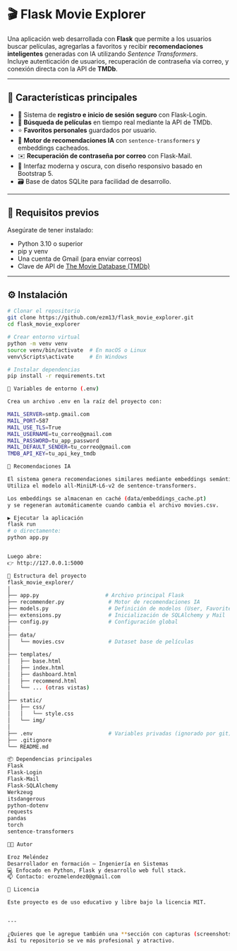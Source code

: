 # 🎬 Flask Movie Explorer

Una aplicación web desarrollada con **Flask** que permite a los usuarios buscar películas, agregarlas a favoritos y recibir **recomendaciones inteligentes** generadas con IA utilizando *Sentence Transformers*.  
Incluye autenticación de usuarios, recuperación de contraseña vía correo, y conexión directa con la API de **TMDb**.

---

## 🚀 Características principales

- 🔐 Sistema de **registro e inicio de sesión seguro** con Flask-Login.
- 🎥 **Búsqueda de películas** en tiempo real mediante la API de TMDb.
- ⭐ **Favoritos personales** guardados por usuario.
- 🧠 **Motor de recomendaciones IA** con `sentence-transformers` y embeddings cacheados.
- ✉️ **Recuperación de contraseña por correo** con Flask-Mail.
- 🎨 Interfaz moderna y oscura, con diseño responsivo basado en Bootstrap 5.
- 🗃️ Base de datos SQLite para facilidad de desarrollo.

---

## 🧩 Requisitos previos

Asegúrate de tener instalado:

- Python 3.10 o superior
- pip y venv
- Una cuenta de Gmail (para enviar correos)
- Clave de API de [The Movie Database (TMDb)](https://www.themoviedb.org/)

---

## ⚙️ Instalación

```bash
# Clonar el repositorio
git clone https://github.com/ezm13/flask_movie_explorer.git
cd flask_movie_explorer

# Crear entorno virtual
python -m venv venv
source venv/bin/activate  # En macOS o Linux
venv\Scripts\activate     # En Windows

# Instalar dependencias
pip install -r requirements.txt

🔐 Variables de entorno (.env)

Crea un archivo .env en la raíz del proyecto con:

MAIL_SERVER=smtp.gmail.com
MAIL_PORT=587
MAIL_USE_TLS=True
MAIL_USERNAME=tu_correo@gmail.com
MAIL_PASSWORD=tu_app_password
MAIL_DEFAULT_SENDER=tu_correo@gmail.com
TMDB_API_KEY=tu_api_key_tmdb

🧠 Recomendaciones IA

El sistema genera recomendaciones similares mediante embeddings semánticos.
Utiliza el modelo all-MiniLM-L6-v2 de sentence-transformers.

Los embeddings se almacenan en caché (data/embeddings_cache.pt)
y se regeneran automáticamente cuando cambia el archivo movies.csv. 

▶️ Ejecutar la aplicación
flask run
# o directamente:
python app.py


Luego abre:
👉 http://127.0.0.1:5000

🧰 Estructura del proyecto
flask_movie_explorer/
│
├── app.py                     # Archivo principal Flask
├── recommender.py              # Motor de recomendaciones IA
├── models.py                   # Definición de modelos (User, FavoriteMovie)
├── extensions.py               # Inicialización de SQLAlchemy y Mail
├── config.py                   # Configuración global
│
├── data/
│   └── movies.csv              # Dataset base de películas
│
├── templates/
│   ├── base.html
│   ├── index.html
│   ├── dashboard.html
│   ├── recommend.html
│   └── ... (otras vistas)
│
├── static/
│   ├── css/
│   │   └── style.css
│   └── img/
│
├── .env                        # Variables privadas (ignorado por git)
├── .gitignore
└── README.md

📦 Dependencias principales
Flask
Flask-Login
Flask-Mail
Flask-SQLAlchemy
Werkzeug
itsdangerous
python-dotenv
requests
pandas
torch
sentence-transformers

🧑‍💻 Autor

Eroz Meléndez
Desarrollador en formación — Ingeniería en Sistemas
💻 Enfocado en Python, Flask y desarrollo web full stack.
📫 Contacto: erozmelendez0@gmail.com

📜 Licencia

Este proyecto es de uso educativo y libre bajo la licencia MIT.


---

¿Quieres que le agregue también una **sección con capturas (screenshots)** de tu dashboard, login y sistema de recomendaciones (en formato Markdown listo para GitHub)?  
Así tu repositorio se ve más profesional y atractivo.